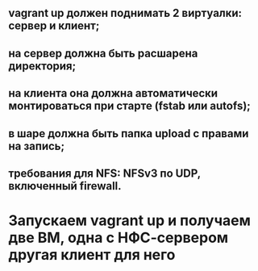 ## vagrant up должен поднимать 2 виртуалки: сервер и клиент;
## на сервер должна быть расшарена директория;
## на клиента она должна автоматически монтироваться при старте (fstab или autofs);
## в шаре должна быть папка upload с правами на запись;
## требования для NFS: NFSv3 по UDP, включенный firewall.

# Запускаем  vagrant up и получаем две ВМ, одна с НФС-сервером другая клиент для него
